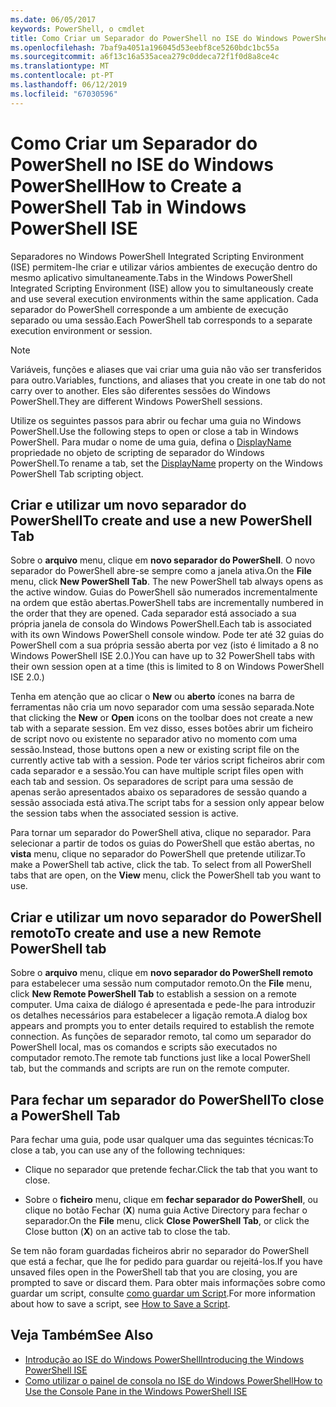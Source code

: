 ```yaml
---
ms.date: 06/05/2017
keywords: PowerShell, o cmdlet
title: Como Criar um Separador do PowerShell no ISE do Windows PowerShell
ms.openlocfilehash: 7baf9a4051a196045d53eebf8ce5260bdc1bc55a
ms.sourcegitcommit: a6f13c16a535acea279c0ddeca72f1f0d8a8ce4c
ms.translationtype: MT
ms.contentlocale: pt-PT
ms.lasthandoff: 06/12/2019
ms.locfileid: "67030596"
---
```

# <a name="how-to-create-a-powershell-tab-in-windows-powershell-ise"></a><span data-ttu-id="7f424-103">Como Criar um Separador do PowerShell no ISE do Windows PowerShell</span><span class="sxs-lookup"><span data-stu-id="7f424-103">How to Create a PowerShell Tab in Windows PowerShell ISE</span></span>

<span data-ttu-id="7f424-104">Separadores no Windows PowerShell Integrated Scripting Environment (ISE) permitem-lhe criar e utilizar vários ambientes de execução dentro do mesmo aplicativo simultaneamente.</span><span class="sxs-lookup"><span data-stu-id="7f424-104">Tabs in the Windows PowerShell Integrated Scripting Environment (ISE) allow you to simultaneously create and use several execution environments within the same application.</span></span>
<span data-ttu-id="7f424-105">Cada separador do PowerShell corresponde a um ambiente de execução separado ou uma sessão.</span><span class="sxs-lookup"><span data-stu-id="7f424-105">Each PowerShell tab corresponds to a separate execution environment or session.</span></span>

> [!NOTE]
> <span data-ttu-id="7f424-106">Variáveis, funções e aliases que vai criar uma guia não vão ser transferidos para outro.</span><span class="sxs-lookup"><span data-stu-id="7f424-106">Variables, functions, and aliases that you create in one tab do not carry over to another.</span></span> <span data-ttu-id="7f424-107">Eles são diferentes sessões do Windows PowerShell.</span><span class="sxs-lookup"><span data-stu-id="7f424-107">They are different Windows PowerShell sessions.</span></span>

<span data-ttu-id="7f424-108">Utilize os seguintes passos para abrir ou fechar uma guia no Windows PowerShell.</span><span class="sxs-lookup"><span data-stu-id="7f424-108">Use the following steps to open or close a tab in Windows PowerShell.</span></span>
<span data-ttu-id="7f424-109">Para mudar o nome de uma guia, defina o [DisplayName](object-model/The-PowerShellTab-Object.md#displayname) propriedade no objeto de scripting de separador do Windows PowerShell.</span><span class="sxs-lookup"><span data-stu-id="7f424-109">To rename a tab, set the [DisplayName](object-model/The-PowerShellTab-Object.md#displayname) property on the Windows PowerShell Tab scripting object.</span></span>

## <a name="to-create-and-use-a-new-powershell-tab"></a><span data-ttu-id="7f424-110">Criar e utilizar um novo separador do PowerShell</span><span class="sxs-lookup"><span data-stu-id="7f424-110">To create and use a new PowerShell Tab</span></span>

<span data-ttu-id="7f424-111">Sobre o **arquivo** menu, clique em **novo separador do PowerShell**. O novo separador do PowerShell abre-se sempre como a janela ativa.</span><span class="sxs-lookup"><span data-stu-id="7f424-111">On the **File** menu, click **New PowerShell Tab**. The new PowerShell tab always opens as the active window.</span></span>
<span data-ttu-id="7f424-112">Guias do PowerShell são numerados incrementalmente na ordem que estão abertas.</span><span class="sxs-lookup"><span data-stu-id="7f424-112">PowerShell tabs are incrementally numbered in the order that they are opened.</span></span>
<span data-ttu-id="7f424-113">Cada separador está associado a sua própria janela de consola do Windows PowerShell.</span><span class="sxs-lookup"><span data-stu-id="7f424-113">Each tab is associated with its own Windows PowerShell console window.</span></span>
<span data-ttu-id="7f424-114">Pode ter até 32 guias do PowerShell com a sua própria sessão aberta por vez (isto é limitado a 8 no Windows PowerShell ISE 2.0.)</span><span class="sxs-lookup"><span data-stu-id="7f424-114">You can have up to 32 PowerShell tabs with their own session open at a time (this is limited to 8 on Windows PowerShell ISE 2.0.)</span></span>

<span data-ttu-id="7f424-115">Tenha em atenção que ao clicar o **New** ou **aberto** ícones na barra de ferramentas não cria um novo separador com uma sessão separada.</span><span class="sxs-lookup"><span data-stu-id="7f424-115">Note that clicking the **New** or **Open** icons on the toolbar does not create a new tab with a separate session.</span></span>
<span data-ttu-id="7f424-116">Em vez disso, esses botões abrir um ficheiro de script novo ou existente no separador ativo no momento com uma sessão.</span><span class="sxs-lookup"><span data-stu-id="7f424-116">Instead, those buttons open a new or existing script file on the currently active tab with a session.</span></span>
<span data-ttu-id="7f424-117">Pode ter vários script ficheiros abrir com cada separador e a sessão.</span><span class="sxs-lookup"><span data-stu-id="7f424-117">You can have multiple script files open with each tab and session.</span></span>
<span data-ttu-id="7f424-118">Os separadores de script para uma sessão de apenas serão apresentados abaixo os separadores de sessão quando a sessão associada está ativa.</span><span class="sxs-lookup"><span data-stu-id="7f424-118">The script tabs for a session only appear below the session tabs when the associated session is active.</span></span>

<span data-ttu-id="7f424-119">Para tornar um separador do PowerShell ativa, clique no separador. Para selecionar a partir de todos os guias do PowerShell que estão abertas, no **vista** menu, clique no separador do PowerShell que pretende utilizar.</span><span class="sxs-lookup"><span data-stu-id="7f424-119">To make a PowerShell tab active, click the tab. To select from all PowerShell tabs that are open, on the **View** menu, click the PowerShell tab you want to use.</span></span>

## <a name="to-create-and-use-a-new-remote-powershell-tab"></a><span data-ttu-id="7f424-120">Criar e utilizar um novo separador do PowerShell remoto</span><span class="sxs-lookup"><span data-stu-id="7f424-120">To create and use a new Remote PowerShell tab</span></span>

<span data-ttu-id="7f424-121">Sobre o **arquivo** menu, clique em **novo separador do PowerShell remoto** para estabelecer uma sessão num computador remoto.</span><span class="sxs-lookup"><span data-stu-id="7f424-121">On the **File** menu, click **New Remote PowerShell Tab** to establish a session on a remote computer.</span></span>
<span data-ttu-id="7f424-122">Uma caixa de diálogo é apresentada e pede-lhe para introduzir os detalhes necessários para estabelecer a ligação remota.</span><span class="sxs-lookup"><span data-stu-id="7f424-122">A dialog box appears and prompts you to enter details required to establish the remote connection.</span></span>
<span data-ttu-id="7f424-123">As funções de separador remoto, tal como um separador do PowerShell local, mas os comandos e scripts são executados no computador remoto.</span><span class="sxs-lookup"><span data-stu-id="7f424-123">The remote tab functions just like a local PowerShell tab, but the commands and scripts are run on the remote computer.</span></span>

## <a name="to-close-a-powershell-tab"></a><span data-ttu-id="7f424-124">Para fechar um separador do PowerShell</span><span class="sxs-lookup"><span data-stu-id="7f424-124">To close a PowerShell Tab</span></span>

<span data-ttu-id="7f424-125">Para fechar uma guia, pode usar qualquer uma das seguintes técnicas:</span><span class="sxs-lookup"><span data-stu-id="7f424-125">To close a tab, you can use any of the following techniques:</span></span>

- <span data-ttu-id="7f424-126">Clique no separador que pretende fechar.</span><span class="sxs-lookup"><span data-stu-id="7f424-126">Click the tab that you want to close.</span></span>

- <span data-ttu-id="7f424-127">Sobre o **ficheiro** menu, clique em **fechar separador do PowerShell**, ou clique no botão Fechar (**X**) numa guia Active Directory para fechar o separador.</span><span class="sxs-lookup"><span data-stu-id="7f424-127">On the **File** menu, click **Close PowerShell Tab**, or click  the Close button  (**X**) on an active tab to close the tab.</span></span>

<span data-ttu-id="7f424-128">Se tem não foram guardadas ficheiros abrir no separador do PowerShell que está a fechar, que lhe for pedido para guardar ou rejeitá-los.</span><span class="sxs-lookup"><span data-stu-id="7f424-128">If you have unsaved files open in the PowerShell tab that you are closing, you are prompted to save or discard them.</span></span>
<span data-ttu-id="7f424-129">Para obter mais informações sobre como guardar um script, consulte [como guardar um Script](How-to-Write-and-Run-Scripts-in-the-Windows-PowerShell-ISE.md#how-to-save-a-script).</span><span class="sxs-lookup"><span data-stu-id="7f424-129">For more information about how to save a script, see [How to Save a Script](How-to-Write-and-Run-Scripts-in-the-Windows-PowerShell-ISE.md#how-to-save-a-script).</span></span>

## <a name="see-also"></a><span data-ttu-id="7f424-130">Veja Também</span><span class="sxs-lookup"><span data-stu-id="7f424-130">See Also</span></span>

- [<span data-ttu-id="7f424-131">Introdução ao ISE do Windows PowerShell</span><span class="sxs-lookup"><span data-stu-id="7f424-131">Introducing the Windows PowerShell ISE</span></span>](Introducing-the-Windows-PowerShell-ISE.md)
- [<span data-ttu-id="7f424-132">Como utilizar o painel de consola no ISE do Windows PowerShell</span><span class="sxs-lookup"><span data-stu-id="7f424-132">How to Use the Console Pane in the Windows PowerShell ISE</span></span>](How-to-Use-the-Console-Pane-in-the-Windows-PowerShell-ISE.md)
